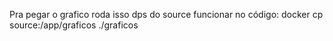 Pra pegar o grafico roda isso dps do source funcionar no código:
docker cp source:/app/graficos ./graficos
